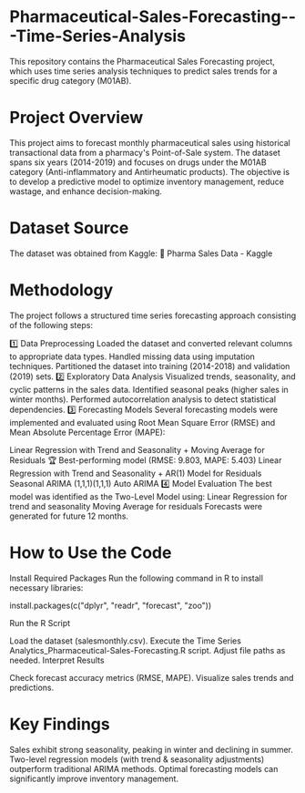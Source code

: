# Pharmaceutical-Sales-Forecasting---Time-Series-Analysis
This repository contains the Pharmaceutical Sales Forecasting project, which uses time series analysis techniques to predict sales trends for a specific drug category (M01AB).


# Project Overview
This project aims to forecast monthly pharmaceutical sales using historical transactional data from a pharmacy's Point-of-Sale system. The dataset spans six years (2014-2019) and focuses on drugs under the M01AB category (Anti-inflammatory and Antirheumatic products). The objective is to develop a predictive model to optimize inventory management, reduce wastage, and enhance decision-making.

# Dataset Source
The dataset was obtained from Kaggle:
🔗 Pharma Sales Data - Kaggle

# Methodology
The project follows a structured time series forecasting approach consisting of the following steps:

1️⃣ Data Preprocessing
Loaded the dataset and converted relevant columns to appropriate data types.
Handled missing data using imputation techniques.
Partitioned the dataset into training (2014-2018) and validation (2019) sets.
2️⃣ Exploratory Data Analysis
Visualized trends, seasonality, and cyclic patterns in the sales data.
Identified seasonal peaks (higher sales in winter months).
Performed autocorrelation analysis to detect statistical dependencies.
3️⃣ Forecasting Models
Several forecasting models were implemented and evaluated using Root Mean Square Error (RMSE) and Mean Absolute Percentage Error (MAPE):

Linear Regression with Trend and Seasonality + Moving Average for Residuals
🏆 Best-performing model (RMSE: 9.803, MAPE: 5.403)
Linear Regression with Trend and Seasonality + AR(1) Model for Residuals
Seasonal ARIMA (1,1,1)(1,1,1)
Auto ARIMA
4️⃣ Model Evaluation
The best model was identified as the Two-Level Model using:
Linear Regression for trend and seasonality
Moving Average for residuals
Forecasts were generated for future 12 months.

# How to Use the Code
Install Required Packages
Run the following command in R to install necessary libraries:

install.packages(c("dplyr", "readr", "forecast", "zoo"))

Run the R Script

Load the dataset (salesmonthly.csv).
Execute the Time Series Analytics_Pharmaceutical-Sales-Forecasting.R script.
Adjust file paths as needed.
Interpret Results

Check forecast accuracy metrics (RMSE, MAPE).
Visualize sales trends and predictions.


# Key Findings
Sales exhibit strong seasonality, peaking in winter and declining in summer.
Two-level regression models (with trend & seasonality adjustments) outperform traditional ARIMA methods.
Optimal forecasting models can significantly improve inventory management.













